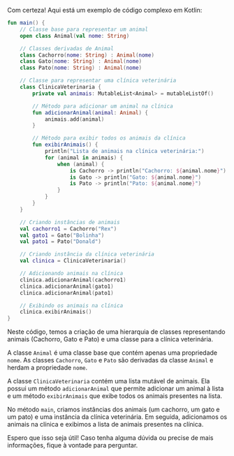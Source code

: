 Com certeza! Aqui está um exemplo de código complexo em Kotlin:

```kotlin
fun main() {
    // Classe base para representar um animal
    open class Animal(val nome: String)

    // Classes derivadas de Animal
    class Cachorro(nome: String) : Animal(nome)
    class Gato(nome: String) : Animal(nome)
    class Pato(nome: String) : Animal(nome)

    // Classe para representar uma clínica veterinária
    class ClinicaVeterinaria {
        private val animais: MutableList<Animal> = mutableListOf()

        // Método para adicionar um animal na clínica
        fun adicionarAnimal(animal: Animal) {
            animais.add(animal)
        }

        // Método para exibir todos os animais da clínica
        fun exibirAnimais() {
            println("Lista de animais na clínica veterinária:")
            for (animal in animais) {
                when (animal) {
                    is Cachorro -> println("Cachorro: ${animal.nome}")
                    is Gato -> println("Gato: ${animal.nome}")
                    is Pato -> println("Pato: ${animal.nome}")
                }
            }
        }
    }

    // Criando instâncias de animais
    val cachorro1 = Cachorro("Rex")
    val gato1 = Gato("Bolinha")
    val pato1 = Pato("Donald")

    // Criando instância da clínica veterinária
    val clinica = ClinicaVeterinaria()

    // Adicionando animais na clínica
    clinica.adicionarAnimal(cachorro1)
    clinica.adicionarAnimal(gato1)
    clinica.adicionarAnimal(pato1)

    // Exibindo os animais na clínica
    clinica.exibirAnimais()
}
```

Neste código, temos a criação de uma hierarquia de classes representando animais (Cachorro, Gato e Pato) e uma classe para a clínica veterinária.

A classe `Animal` é uma classe base que contém apenas uma propriedade `nome`. As classes `Cachorro`, `Gato` e `Pato` são derivadas da classe `Animal` e herdam a propriedade `nome`. 

A classe `ClinicaVeterinaria` contém uma lista mutável de animais. Ela possui um método `adicionarAnimal` que permite adicionar um animal à lista e um método `exibirAnimais` que exibe todos os animais presentes na lista. 

No método `main`, criamos instâncias dos animais (um cachorro, um gato e um pato) e uma instância da clínica veterinária. Em seguida, adicionamos os animais na clínica e exibimos a lista de animais presentes na clínica.

Espero que isso seja útil! Caso tenha alguma dúvida ou precise de mais informações, fique à vontade para perguntar.